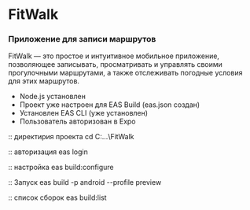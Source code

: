 <h1>FitWalk</h1>
<h3>Приложение для записи маршрутов  </h3>
FitWalk — это простое и интуитивное мобильное приложение, позволяющее записывать, просматривать и управлять своими прогулочными маршрутами, а также отслеживать погодные условия для этих маршрутов.

- Node.js установлен
- Проект уже настроен для EAS Build (eas.json создан)
- Установлен EAS CLI (уже установлен)
- Пользователь авторизован в Expo

:: директирия проекта
cd C:\...\FitWalk

:: авторизация
eas login

:: настройка
eas build:configure

:: Запуск
eas build -p android --profile preview

:: список сборок
eas build:list

